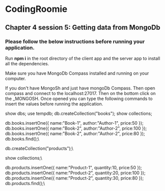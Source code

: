 # CodingRoomie
## Chapter 4 session 5: Getting data from MongoDb
### Please follow the below instructions before running your application.

Run **npm i** in the root directory of the client app and the server app to install all the dependencies.

Make sure you have MongoDb Compass installed and running on your computer.

If you don't have MongoSh and just have mongoDb Compass. Then open compass and connect to the localhost:27017. Then on the bottom
click on the _MONGOSH. Once opened you can type the following commands to insert the values before running the application.

show dbs;
use tempdb;
db.createCollection("books");
show collections;

db.books.insertOne({ name:"Book-1", author:"Author-1", price:50 });\
db.books.insertOne({ name:"Book-2", author:"Author-2", price:100 });\
db.books.insertOne({ name:"Book-2", author:"Author-2", price:80 });\
db.books.find();\

db.createCollection("products");\

show collections;\

db.products.insertOne({ name:"Product-1", quantity:10, price:50 });\
db.products.insertOne({ name:"Product-2", quantity:20, price:100 });\
db.products.insertOne({ name:"Product-2", quantity:30, price:80 });\
db.products.find();\


